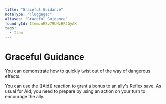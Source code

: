```yaml
---
title: "Graceful Guidance"
noteType: ":luggage:"
aliases: "Graceful Guidance"
foundryId: Item.nR8v79UNzHFJGyAX
tags:
  - Item
---
```


# Graceful Guidance

You can demonstrate how to quickly twist out of the way of dangerous effects.

You can use the [[Aid]] reaction to grant a bonus to an ally's Reflex save. As usual for Aid, you need to prepare by using an action on your turn to encourage the ally.

